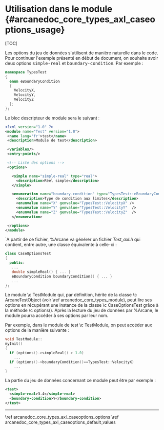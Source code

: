 ﻿# Utilisation dans le module {#arcanedoc_core_types_axl_caseoptions_usage}

[TOC]

Les options du jeu de données s'utilisent de manière naturelle dans le code.
Pour continuer l'exemple présenté en début de document, 
on souhaite avoir deux options
<tt>simple-real</tt> et <tt>boundary-condition</tt>. Par exemple :

```cpp
namespace TypesTest
{
  enum eBoundaryCondition
  {
    VelocityX,
    VelocityY,
    VelocityZ
  };
};
```

Le bloc descripteur de module sera le suivant :

```xml
<?xml version="1.0" ?>
<module name="Test" version="1.0">
 <name lang='fr'>test</name>
 <description>Module de test</description>

 <variables/>
 <entry-points/>

 <!-- Liste des options -->
 <options>

   <simple name="simple-real" type="real">
     <description>Réel simple</description>
   </simple>

   <enumeration name="boundary-condition" type="TypesTest::eBoundaryCondition" default="X">
     <description>Type de condition aux limites</description>
     <enumvalue name="X" genvalue="TypesTest::VelocityX" />
     <enumvalue name="Y" genvalue="TypesTest::VelocityY"  />
     <enumvalue name="Z" genvalue="TypesTest::VelocityZ"  />
   </enumeration>

 </options>
</module>
```

\`A partir de ce fichier, %Arcane va générer un fichier *Test_axl.h* 
qui contient, entre autre, une classe équivalente à celle-ci :

```cpp
class CaseOptionsTest
{
  public:
   ...
   double simpleReal() { ... }
   eBoundaryCondition boundaryCondition() { ... }
   ...
};
```

Le module \c TestModule qui, par définition, hérite de la classe
\c ArcaneTestObject (voir \ref arcanedoc_core_types_module), peut
lire ses options en récupérant une instance de la classe \c CaseOptionsTest
grâce à la méthode \c options(). Après la lecture du jeu de données 
par %Arcane, le module pourra accéder à ses options par leur nom.

Par exemple, dans le module de test \c TestModule, on peut accéder 
aux options de la manière suivante :
  
```cpp
void TestModule::
myInit()
{
  if (options()->simpleReal() > 1.0)
    ...
  if (options()->boundaryCondition()==TypesTest::VelocityX)
    ...
}
```

La partie du jeu de données concernant ce module peut être par exemple :

```xml
<test>
  <simple-real>3.4</simple-real>
  <boundary-condition>Y</boundary-condition>
</test>
```


____

<div class="section_buttons">
<span class="back_section_button">
\ref arcanedoc_core_types_axl_caseoptions_options
</span>
<span class="next_section_button">
\ref arcanedoc_core_types_axl_caseoptions_default_values
</span>
</div>

